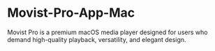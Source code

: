 # Movist-Pro-App-Mac
Movist Pro is a premium macOS media player designed for users who demand high-quality playback, versatility, and elegant design.
